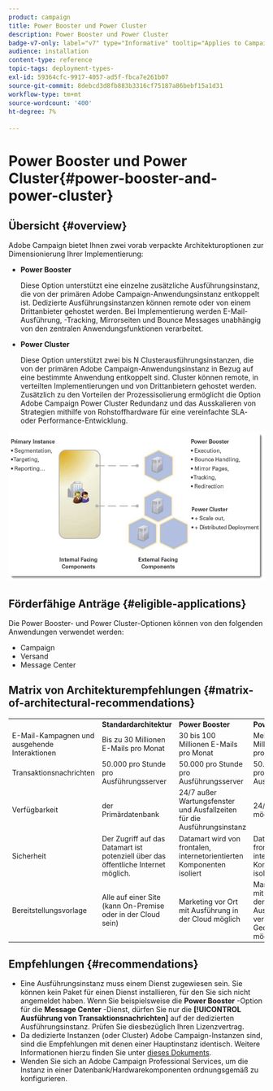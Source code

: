 ```yaml
---
product: campaign
title: Power Booster und Power Cluster
description: Power Booster und Power Cluster
badge-v7-only: label="v7" type="Informative" tooltip="Applies to Campaign Classic v7 only"
audience: installation
content-type: reference
topic-tags: deployment-types-
exl-id: 59364cfc-9917-4057-ad5f-fbca7e261b07
source-git-commit: 8debcd3d8fb883b3316cf75187a86bebf15a1d31
workflow-type: tm+mt
source-wordcount: '400'
ht-degree: 7%

---
```


# Power Booster und Power Cluster{#power-booster-and-power-cluster}



## Übersicht {#overview}

Adobe Campaign bietet Ihnen zwei vorab verpackte Architekturoptionen zur Dimensionierung Ihrer Implementierung:

* **Power Booster**

  Diese Option unterstützt eine einzelne zusätzliche Ausführungsinstanz, die von der primären Adobe Campaign-Anwendungsinstanz entkoppelt ist. Dedizierte Ausführungsinstanzen können remote oder von einem Drittanbieter gehostet werden. Bei Implementierung werden E-Mail-Ausführung, -Tracking, Mirrorseiten und Bounce Messages unabhängig von den zentralen Anwendungsfunktionen verarbeitet.

* **Power Cluster**

  Diese Option unterstützt zwei bis N Clusterausführungsinstanzen, die von der primären Adobe Campaign-Anwendungsinstanz in Bezug auf eine bestimmte Anwendung entkoppelt sind. Cluster können remote, in verteilten Implementierungen und von Drittanbietern gehostet werden. Zusätzlich zu den Vorteilen der Prozessisolierung ermöglicht die Option Adobe Campaign Power Cluster Redundanz und das Ausskalieren von Strategien mithilfe von Rohstoffhardware für eine vereinfachte SLA- oder Performance-Entwicklung.

![](assets/architectural_options_diagram.png)

## Förderfähige Anträge {#eligible-applications}

Die Power Booster- und Power Cluster-Optionen können von den folgenden Anwendungen verwendet werden:

* Campaign
* Versand
* Message Center

## Matrix von Architekturempfehlungen {#matrix-of-architectural-recommendations}

<table> 
 <tbody> 
  <tr> 
   <td> </td> 
   <td> <strong>Standardarchitektur</strong><br /> </td> 
   <td> <strong>Power Booster</strong><br /> </td> 
   <td> <strong>Power Cluster</strong><br /> </td> 
  </tr> 
  <tr> 
   <td> E-Mail-Kampagnen und ausgehende Interaktionen<br /> </td> 
   <td> Bis zu 30 Millionen E-Mails pro Monat<br /> </td> 
   <td> 30 bis 100 Millionen E-Mails pro Monat<br /> </td> 
   <td> Mehr als 100 Millionen E-Mails pro Monat<br /> </td> 
  </tr> 
  <tr> 
   <td> Transaktionsnachrichten<br /> </td> 
   <td> 50.000 pro Stunde pro Ausführungsserver<br /> </td> 
   <td> 50.000 pro Stunde pro Ausführungsserver<br /> </td> 
   <td> 50.000 pro Stunde pro Ausführungsserver<br /> </td> 
  </tr> 
  <tr> 
   <td> Verfügbarkeit<br /> </td> 
   <td> der Primärdatenbank<br /> </td> 
   <td> 24/7 außer Wartungsfenster und Ausfallzeiten für die Ausführungsinstanz<br /> </td> 
   <td> 24/7/365 Service möglich<br /> </td> 
  </tr> 
  <tr> 
   <td> Sicherheit<br /> </td> 
   <td> Der Zugriff auf das Datamart ist potenziell über das öffentliche Internet möglich.<br /> </td> 
   <td> Datamart wird von frontalen, internetorientierten Komponenten isoliert<br /> </td> 
   <td> Datamart wird von frontalen, internetorientierten Komponenten isoliert<br /> </td> 
  </tr> 
  <tr> 
   <td> Bereitstellungsvorlage<br /> </td> 
   <td> Alle auf einer Site (kann On-Premise oder in der Cloud sein)<br /> </td> 
   <td> Marketing vor Ort mit Ausführung in der Cloud möglich<br /> </td> 
   <td> Marketing vor Ort mit Ausführung in der Cloud; Ausführung in verschiedenen Geografien möglich<br /> </td> 
  </tr> 
 </tbody> 
</table>

## Empfehlungen {#recommendations}

* Eine Ausführungsinstanz muss einem Dienst zugewiesen sein. Sie können kein Paket für einen Dienst installieren, für den Sie sich nicht angemeldet haben. Wenn Sie beispielsweise die **Power Booster** -Option für die **Message Center** -Dienst, dürfen Sie nur die **[!UICONTROL Ausführung von Transaktionsnachrichten]** auf der dedizierten Ausführungsinstanz. Prüfen Sie diesbezüglich Ihren Lizenzvertrag.
* Da dedizierte Instanzen (oder Cluster) Adobe Campaign-Instanzen sind, sind die Empfehlungen mit denen einer Hauptinstanz identisch. Weitere Informationen hierzu finden Sie unter [dieses Dokuments](../../production/using/foreword.md).
* Wenden Sie sich an Adobe Campaign Professional Services, um die Instanz in einer Datenbank/Hardwarekomponenten ordnungsgemäß zu konfigurieren.
